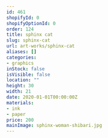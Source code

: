 ```yaml
---
id: 461
shopifyId: 0
shopifyOptionId: 0
order: 124
title: sphinx cat
slug: sphinx-cat
url: art-works/sphinx-cat
aliases: []
categories:
- graphics
inStock: false
isVisible: false
location: ""
height: 30
width: 21
date: 2020-01-01T00:00:00Z
materials:
- ink
- paper
price: 200
mainImage: sphinx-woman-shibari.jpg
---
```

